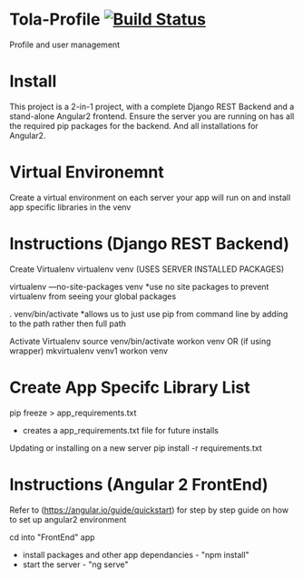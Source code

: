 Tola-Profile [![Build Status](https://travis-ci.org/toladata/TolaProfile.svg?branch=master)](https://travis-ci.org/toladata/TolaProfile)
===
Profile and user management

Install
===
This project is a 2-in-1 project, with a complete Django REST Backend and a stand-alone Angular2 frontend. Ensure the server you are running on has all the required pip packages for the backend. And all installations for Angular2.

Virtual Environemnt
===
Create a virtual environment on each server your app will run on and install
app specific libraries in the venv

Instructions (Django REST Backend)
====
Create Virtualenv
virtualenv venv  (USES SERVER INSTALLED PACKAGES)

virtualenv —no-site-packages venv
*use no site packages to prevent virtualenv from seeing your global packages

. venv/bin/activate
*allows us to just use pip from command line by adding to the path rather then full path


Activate Virtualenv
source venv/bin/activate
workon venv
OR (if using wrapper)
mkvirtualenv venv1
workon venv

Create App Specifc Library List
===
pip freeze > app_requirements.txt
* creates a app_requirements.txt file for future installs

Updating or installing on a new server
pip install -r requirements.txt

Instructions (Angular 2 FrontEnd)
====
Refer to (https://angular.io/guide/quickstart) for step by step guide on how to set up angular2 environment

cd into "FrontEnd" app
* install packages and other app dependancies -
"npm install"
* start the server -
"ng serve"

